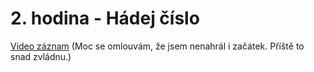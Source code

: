 # 2. hodina - Hádej číslo
[Video záznam](https://youtu.be/w6nm5CtNlGU) (Moc se omlouvám, že jsem nenahrál i začátek. Příště to snad zvládnu.)
